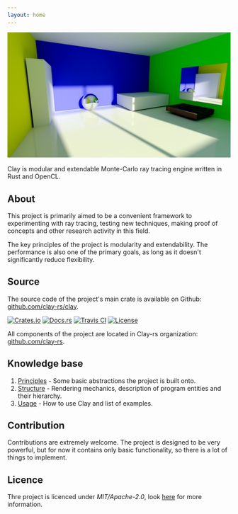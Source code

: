 ```yaml
---
layout: home
---
```


![](/assets/title_image.jpg)

Clay is modular and extendable Monte-Carlo ray tracing engine written in Rust and OpenCL.

## About

This project is primarily aimed to be a convenient framework to experimenting with ray tracing, testing new techniques, making proof of concepts and other research activity in this field.

The key principles of the project is modularity and extendability. The performance is also one of the primary goals, as long as it doesn't significantly reduce flexibility.

## Source

The source code of the project's main crate is available on Github: [github.com/clay-rs/clay](https://github.com/clay-rs/clay).

[![Crates.io][crates_badge]][crates]
[![Docs.rs][docs_badge]][docs]
[![Travis CI][travis_badge]][travis]
[![License][license_badge]][license]

[crates_badge]: https://img.shields.io/crates/v/clay.svg
[docs_badge]: https://docs.rs/clay/badge.svg
[travis_badge]: https://api.travis-ci.org/clay-rs/clay.svg?branch=master
[license_badge]: https://img.shields.io/crates/l/clay.svg

[crates]: https://crates.io/crates/clay
[docs]: https://docs.rs/clay
[travis]: https://travis-ci.org/clay-rs/clay
[license]: /license

All components of the project are located in Clay-rs organization: [github.com/clay-rs](https://github.com/clay-rs).

## Knowledge base

1. [Principles](/principles) - Some basic abstractions the project is built onto.
2. [Structure](/structure) - Rendering mechanics, description of program entities and their hierarchy.
3. [Usage](/usage) - How to use Clay and list of examples.

## Contribution

Contributions are extremely welcome. The project is designed to be very powerful, but for now it contains only basic functionality, so there is a lot of things to implement.

## Licence

Thre project is licenced under *MIT/Apache-2.0*, look [here](/license) for more information.
